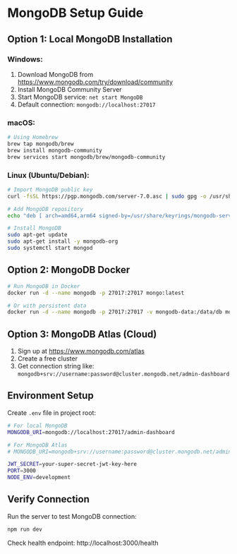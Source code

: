 # MongoDB Setup Guide

## Option 1: Local MongoDB Installation

### Windows:

1. Download MongoDB from https://www.mongodb.com/try/download/community
2. Install MongoDB Community Server
3. Start MongoDB service: `net start MongoDB`
4. Default connection: `mongodb://localhost:27017`

### macOS:

```bash
# Using Homebrew
brew tap mongodb/brew
brew install mongodb-community
brew services start mongodb/brew/mongodb-community
```

### Linux (Ubuntu/Debian):

```bash
# Import MongoDB public key
curl -fsSL https://pgp.mongodb.com/server-7.0.asc | sudo gpg -o /usr/share/keyrings/mongodb-server-7.0.gpg --dearmor

# Add MongoDB repository
echo "deb [ arch=amd64,arm64 signed-by=/usr/share/keyrings/mongodb-server-7.0.gpg ] https://repo.mongodb.org/apt/ubuntu jammy/mongodb-org/7.0 multiverse" | sudo tee /etc/apt/sources.list.d/mongodb-org-7.0.list

# Install MongoDB
sudo apt-get update
sudo apt-get install -y mongodb-org
sudo systemctl start mongod
```

## Option 2: MongoDB Docker

```bash
# Run MongoDB in Docker
docker run -d --name mongodb -p 27017:27017 mongo:latest

# Or with persistent data
docker run -d --name mongodb -p 27017:27017 -v mongodb-data:/data/db mongo:latest
```

## Option 3: MongoDB Atlas (Cloud)

1. Sign up at https://www.mongodb.com/atlas
2. Create a free cluster
3. Get connection string like: `mongodb+srv://username:password@cluster.mongodb.net/admin-dashboard`

## Environment Setup

Create `.env` file in project root:

```bash
# For local MongoDB
MONGODB_URI=mongodb://localhost:27017/admin-dashboard

# For MongoDB Atlas
# MONGODB_URI=mongodb+srv://username:password@cluster.mongodb.net/admin-dashboard

JWT_SECRET=your-super-secret-jwt-key-here
PORT=3000
NODE_ENV=development
```

## Verify Connection

Run the server to test MongoDB connection:

```bash
npm run dev
```

Check health endpoint: http://localhost:3000/health
